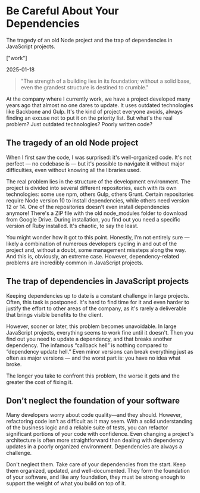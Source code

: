 # Be Careful About Your Dependencies

The tragedy of an old Node project and the trap of dependencies in JavaScript projects.

["work"]

2025-01-18

> "The strength of a building lies in its foundation; without a solid base, even the grandest structure is destined to crumble."

At the company where I currently work, we have a project developed many years ago that almost no one dares to update. It uses outdated technologies like Backbone and Gulp. It's the kind of project everyone avoids, always finding an excuse not to put it on the priority list. But what's the real problem? Just outdated technologies? Poorly written code?

## The tragedy of an old Node project

When I first saw the code, I was surprised: it's well-organized code. It's not perfect — no codebase is — but it's possible to navigate it without major difficulties, even without knowing all the libraries used.

The real problem lies in the structure of the development environment. The project is divided into several different repositories, each with its own technologies: some use npm, others Gulp, others Grunt. Certain repositories require Node version 10 to install dependencies, while others need version 12 or 14. One of the repositories doesn't even install dependencies anymore! There's a ZIP file with the old node_modules folder to download from Google Drive. During installation, you find out you need a specific version of Ruby installed. It's chaotic, to say the least.

You might wonder how it got to this point. Honestly, I’m not entirely sure — likely a combination of numerous developers cycling in and out of the project and, without a doubt, some management missteps along the way. And this is, obviously, an extreme case. However, dependency-related problems are incredibly common in JavaScript projects.

## The trap of dependencies in JavaScript projects

Keeping dependencies up to date is a constant challenge in large projects. Often, this task is postponed. It's hard to find time for it and even harder to justify the effort to other areas of the company, as it's rarely a deliverable that brings visible benefits to the client.

However, sooner or later, this problem becomes unavoidable. In large JavaScript projects, everything seems to work fine until it doesn't. Then you find out you need to update a dependency, and that breaks another dependency. The infamous “callback hell” is nothing compared to “dependency update hell.” Even minor versions can break everything just as often as major versions — and the worst part is: you have no idea what broke.

The longer you take to confront this problem, the worse it gets and the greater the cost of fixing it.

## Don't neglect the foundation of your software

Many developers worry about code quality—and they should. However, refactoring code isn’t as difficult as it may seem. With a solid understanding of the business logic and a reliable suite of tests, you can refactor significant portions of your code with confidence. Even changing a project's architecture is often more straightforward than dealing with dependency updates in a poorly organized environment. Dependencies are always a challenge.

Don't neglect them. Take care of your dependencies from the start. Keep them organized, updated, and well-documented. They form the foundation of your software, and like any foundation, they must be strong enough to support the weight of what you build on top of it.
